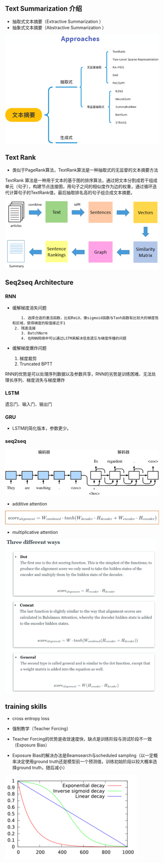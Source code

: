 ## Text Summarization  介绍

+ 抽取式文本摘要（Extractive Summarization  ）
+ 抽象式文本摘要（Abstractive Summarization  ）

<img src="figure/image-20210425195006654.png" alt="image-20210425195006654" style="zoom:67%;" />

## Text Rank  

+ 类似于PageRank算法，TextRank算法是一种抽取式的无监督的文本摘要方法

TextRank 算法是一种用于文本的基于图的排序算法，通过把文本分割成若干组成单元（句子），构建节点连接图，用句子之间的相似度作为边的权重，通过循环迭代计算句子的TextRank值，最后抽取排名高的句子组合成文本摘要。

<img src="figure/image-20210425225621456.png" alt="image-20210425225621456" style="zoom:80%;" />

## Seq2seq Architecture  

### RNN

+ 缓解梯度消失问题

          1. 选择合适的激活函数，比如ReLU，像sigmoid函数与Tanh函数有比较大的梯度饱和区域，使得梯度的取值接近于1
       2. 残差连接
          3. BatchNorm
          4. 在RNN网络中可以通过LSTM来解决信息遗忘与梯度传播的问题
   
+ 缓解梯度爆炸问题

     1. 梯度裁剪
     2. Truncated BPTT

RNN的优势是可以处理序列数据以及参数共享，RNN的劣势是训练困难、无法处理长序列、梯度消失与梯度爆炸

### LSTM

遗忘门、输入门、输出门

### GRU

+ LSTM的简化版本，参数更少。

### seq2seq

![image-20210426084904885](figure/image-20210426084904885.png)

+ additive attention

![image-20210426090858902](figure/image-20210426090858902.png)

+ multiplicative attention

<img src="figure/image-20210426092004318.png" alt="image-20210426092004318" style="zoom:80%;" />

## training skills

+ cross entropy loss
+ 强制教学（Teacher Forcing）

+ Teacher Forcing的优势是收敛速度快，缺点是训练阶段与测试阶段不一致（Exposure Bias）

+ Exposure Bias的解决办法是Beamsearch与scheduled sampling（以一定概率决定使用ground truth还是模型前一个预测值，训练初始阶段以较大概率选择ground truth，随后减小）

![image-20210426092855712](figure/image-20210426092855712.png)

